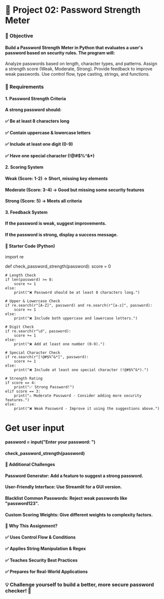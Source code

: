#  🔐 Project 02: Password Strength Meter
### 📌 Objective
#### Build a Password Strength Meter in Python that evaluates a user's password based on security rules. The program will:

Analyze passwords based on length, character types, and patterns.
Assign a strength score (Weak, Moderate, Strong).
Provide feedback to improve weak passwords.
Use control flow, type casting, strings, and functions.
### 🔹 Requirements
#### 1. Password Strength Criteria
#### A strong password should:
#### ✅ Be at least 8 characters long
#### ✅ Contain uppercase & lowercase letters
#### ✅ Include at least one digit (0-9)
#### ✅ Have one special character (!@#$%^&*)

#### 2. Scoring System
#### Weak (Score: 1-2) → Short, missing key elements
#### Moderate (Score: 3-4) → Good but missing some security features
#### Strong (Score: 5) → Meets all criteria
#### 3. Feedback System
#### If the password is weak, suggest improvements.
#### If the password is strong, display a success message.
#### 🔹 Starter Code (Python)
import re

def check_password_strength(password):
    score = 0
    
    # Length Check
    if len(password) >= 8:
        score += 1
    else:
        print("❌ Password should be at least 8 characters long.")
    
    # Upper & Lowercase Check
    if re.search(r"[A-Z]", password) and re.search(r"[a-z]", password):
        score += 1
    else:
        print("❌ Include both uppercase and lowercase letters.")
    
    # Digit Check
    if re.search(r"\d", password):
        score += 1
    else:
        print("❌ Add at least one number (0-9).")
    
    # Special Character Check
    if re.search(r"[!@#$%^&*]", password):
        score += 1
    else:
        print("❌ Include at least one special character (!@#$%^&*).")
    
    # Strength Rating
    if score == 4:
        print("✅ Strong Password!")
    elif score == 3:
        print("⚠️ Moderate Password - Consider adding more security features.")
    else:
        print("❌ Weak Password - Improve it using the suggestions above.")

# Get user input
#### password = input("Enter your password: ")
#### check_password_strength(password)
#### 🔹 Additional Challenges
#### Password Generator: Add a feature to suggest a strong password.
#### User-Friendly Interface: Use Streamlit for a GUI version.
#### Blacklist Common Passwords: Reject weak passwords like "password123".
#### Custom Scoring Weights: Give different weights to complexity factors.
#### 🔹 Why This Assignment?
#### ✅ Uses Control Flow & Conditions
#### ✅ Applies String Manipulation & Regex
#### ✅ Teaches Security Best Practices
#### ✅ Prepares for Real-World Applications

### 💡 Challenge yourself to build a better, more secure password checker! 🚀


